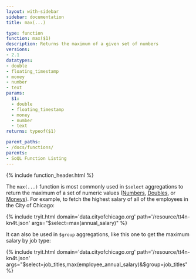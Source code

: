 ```yaml
---
layout: with-sidebar
sidebar: documentation
title: max(...)

type: function
function: max($1)
description: Returns the maximum of a given set of numbers 
versions:
- 2.1
datatypes:
- double
- floating_timestamp
- money
- number
- text
params:
  $1:
  - double
  - floating_timestamp
  - money
  - number
  - text
returns: typeof($1)

parent_paths: 
- /docs/functions/
parents: 
- SoQL Function Listing 
---
```


{% include function_header.html %}

The `max(...)` function is most commonly used in `$select` aggregations to return the maximum of a set of numeric values ([Numbers](/docs/datatypes/number.html), [Doubles](/docs/datatypes/double.html), or [Moneys](/docs/datatypes/money.html)). For example, to fetch the highest salary of all of the employees in the City of Chicago:

{% include tryit.html domain='data.cityofchicago.org' path='/resource/tt4n-kn4t.json' args="$select=max(annual_salary)" %}

It can also be used in `$group` aggregations, like this one to get the maximum salary by job type:

{% include tryit.html domain='data.cityofchicago.org' path='/resource/tt4n-kn4t.json' args="$select=job_titles,max(employee_annual_salary)&$group=job_titles" %}
